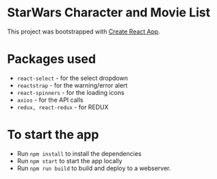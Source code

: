 # StarWars Character and Movie List

This project was bootstrapped with [Create React App](https://github.com/facebook/create-react-app).

# Packages used

- ```react-select``` - for the select dropdown
- ```reactstrap``` - for the warning/error alert
- ```react-spinners``` - for the loading icons
- ```axios``` - for the API calls
- ```redux, react-redux``` - for REDUX

# To start the app

- Run ```npm install``` to install the dependencies
- Run ```npm start``` to start the app locally
- Run ```npm run build``` to build and deploy to a webserver.